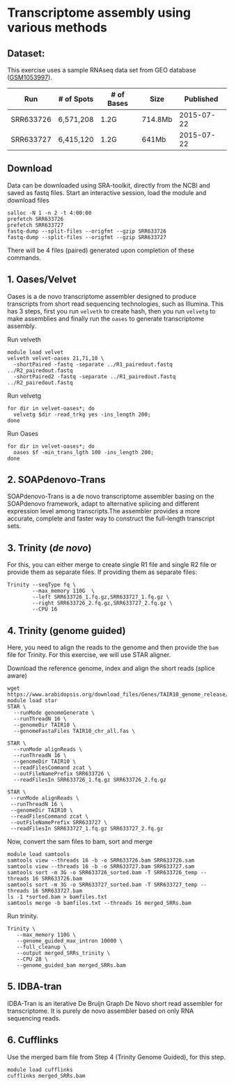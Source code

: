 # Transcriptome assembly using various methods

## Dataset:
This exercise uses a sample RNAseq data set from GEO database ([GSM1053997](https://www.ncbi.nlm.nih.gov/geo/query/acc.cgi?acc=GSM1053997)).

| Run       | # of Spots | # of Bases | Size    | Published  |
|-----------|------------|------------|---------|------------|
| SRR633726 | 6,571,208  | 1.2G       | 714.8Mb | 2015-07-22 |
| SRR633727 | 6,415,120  | 1.2G       | 641Mb   | 2015-07-22 |

## Download

Data can be downloaded using SRA-toolkit, directly from the NCBI and saved as fastq files. Start an interactive session, load the module and download files

```
salloc -N 1 -n 2 -t 4:00:00
prefetch SRR633726
prefetch SRR633727
fastq-dump --split-files --origfmt --gzip SRR633726
fastq-dump --split-files --origfmt --gzip SRR633727
```
There will be 4 files (paired) generated upon completion of these commands.



## 1. Oases/Velvet
Oases is a de novo transcriptome assembler designed to produce transcripts from short read sequencing technologies, such as Illumina. This has 3 steps, first you run `velveth` to create hash, then you run `velvetg` to make assemblies and finally run the `oases` to generate transcriptome assembly.

Run velveth
```
module load velvet
velveth velvet-oases 21,71,10 \
  -shortPaired -fastq -separate ../R1_pairedout.fastq ../R2_pairedout.fastq
  -shortPaired2 -fastq -separate ../R1_pairedout.fastq ../R2_pairedout.fastq
```
Run velvetg
```
for dir in velvet-oases*; do
  velvetg $dir -read_trkg yes -ins_length 200;
done
```
Run Oases
```
for dir in velvet-oases*; do
  oases $f -min_trans_lgth 100 -ins_length 200;
done
```


## 2. SOAPdenovo-Trans
SOAPdenovo-Trans is a de novo transcriptome assembler basing on the SOAPdenovo framework, adapt to alternative splicing and different expression level among transcripts.The assembler provides a more accurate, complete and faster way to construct the full-length transcript sets.


## 3. Trinity (_de novo_)

For this, you can either merge to create single R1 file  and single R2 file or provide them as separate files. If providing them as separate files:


```
Trinity --seqType fq \
        --max_memory 110G  \
        --left SRR633726_1.fq.gz,SRR633727_1.fq.gz \
        --right SRR633726_2.fq.gz,SRR633727_2.fq.gz \
        --CPU 16
```  

## 4. Trinity (genome guided)

Here, you need to align the reads to the genome and then provide the `bam` file for Trinity. For this exercise, we will use STAR aligner.

Download the reference genome, index and align the short reads (splice aware)

```
wget https://www.arabidopsis.org/download_files/Genes/TAIR10_genome_release/TAIR10_chromosome_files/TAIR10_chr_all.fas
module load star
STAR \
  --runMode genomeGenerate \
  --runThreadN 16 \
  --genomeDir TAIR10 \
  --genomeFastaFiles TAIR10_chr_all.fas \

STAR \
  --runMode alignReads \
  --runThreadN 16 \
  --genomeDir TAIR10 \
  --readFilesCommand zcat \
  --outFileNamePrefix SRR633726 \
  --readFilesIn SRR633726_1.fq.gz SRR633726_2.fq.gz

STAR \
 --runMode alignReads \
 --runThreadN 16 \
 --genomeDir TAIR10 \
 --readFilesCommand zcat \
 --outFileNamePrefix SRR633727 \
 --readFilesIn SRR633727_1.fq.gz SRR633727_2.fq.gz
```

Now, convert the sam files to bam, sort and merge

```
module load samtools
samtools view --threads 16 -b -o SRR633726.bam SRR633726.sam
samtools view --threads 16 -b -o SRR633727.bam SRR633727.sam
samtools sort -m 3G -o SRR633726_sorted.bam -T SRR633726_temp --threads 16 SRR633726.bam
samtools sort -m 3G -o SRR633727_sorted.bam -T SRR633727_temp --threads 16 SRR633727.bam
ls -1 *sorted.bam > bamfiles.txt
samtools merge -b bamfiles.txt --threads 16 merged_SRRs.bam
```

Run trinity.

```
Trinity \
   --max_memory 110G \
   --genome_guided_max_intron 10000 \
   --full_cleanup \
   --output merged_SRRs_trinity \
   --CPU 28 \
   --genome_guided_bam merged_SRRs.bam
```

## 5. IDBA-tran
IDBA-Tran is an iterative De Bruijn Graph De Novo short read assembler for transcriptome. It is purely de novo assembler based on only RNA sequencing reads.


## 6. Cufflinks


Use the merged bam file from Step 4 (Trinity Genome Guided), for this step.

```
module load cufflinks
cufflinks merged_SRRs.bam
```
